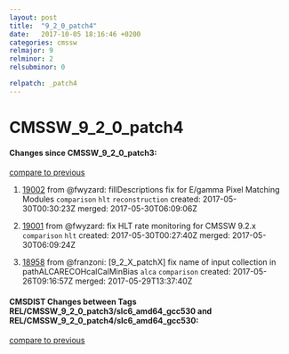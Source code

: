 ```yaml
---
layout: post
title:  "9_2_0_patch4"
date:   2017-10-05 18:16:46 +0200
categories: cmssw
relmajor: 9
relminor: 2
relsubminor: 0

relpatch: _patch4
---
```


# CMSSW_9_2_0_patch4
#### Changes since CMSSW_9_2_0_patch3:
[compare to previous](https://github.com/cms-sw/cmssw/compare/CMSSW_9_2_0_patch3...CMSSW_9_2_0_patch4)



1. [19002](http://github.com/cms-sw/cmssw/pull/19002)  from @fwyzard: fillDescriptions fix for E/gamma Pixel Matching Modules `comparison`  `hlt`  `reconstruction`  created: 2017-05-30T00:30:23Z merged: 2017-05-30T06:09:06Z

1. [19001](http://github.com/cms-sw/cmssw/pull/19001)  from @fwyzard: fix HLT rate monitoring for CMSSW 9.2.x `comparison`  `hlt`  created: 2017-05-30T00:27:40Z merged: 2017-05-30T06:09:24Z

1. [18958](http://github.com/cms-sw/cmssw/pull/18958)  from @franzoni: [9_2_X_patchX] fix name of input collection in pathALCARECOHcalCalMinBias `alca`  `comparison`  created: 2017-05-26T09:16:57Z merged: 2017-05-29T13:37:40Z

#### CMSDIST Changes between Tags REL/CMSSW_9_2_0_patch3/slc6_amd64_gcc530 and REL/CMSSW_9_2_0_patch4/slc6_amd64_gcc530:
[compare to previous](https://github.com/cms-sw/cmsdist/compare/REL/CMSSW_9_2_0_patch3/slc6_amd64_gcc530...REL/CMSSW_9_2_0_patch4/slc6_amd64_gcc530)


